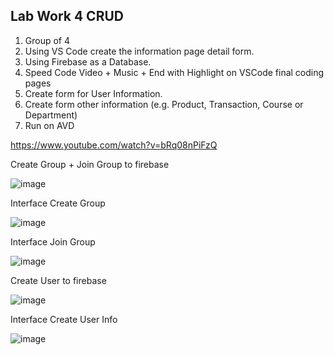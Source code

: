 Lab Work 4
CRUD
-
1. Group of 4
2. Using VS Code create the information page detail form.
3. Using Firebase as a Database.
4. Speed Code Video + Music + End with Highlight on VSCode final coding pages
5. Create form for User Information.
6. Create form other information (e.g. Product, Transaction, Course or Department)
7. Run on AVD


https://www.youtube.com/watch?v=bRq08nPiFzQ

Create Group + Join Group to firebase

![image](https://github.com/addff/2310-ICT602/assets/155615541/1b3a9cec-bf71-433e-8925-e3b5bcd9563c)


Interface Create Group

![image](https://github.com/addff/2310-ICT602/assets/155615541/98b752cb-da8e-4bae-a6d1-72e31cdf1f2a)


Interface Join Group

![image](https://github.com/addff/2310-ICT602/assets/155615541/6d7e1af6-a429-4aaa-bd3a-c33a09295dd9)


Create User to firebase

![image](https://github.com/addff/2310-ICT602/assets/155615541/2d4d766b-f2b6-4e17-898d-f4f916bc4ecd)


Interface Create User Info

![image](https://github.com/addff/2310-ICT602/assets/155615541/f163a03d-ed43-4472-b47f-e709f159e2f0)

